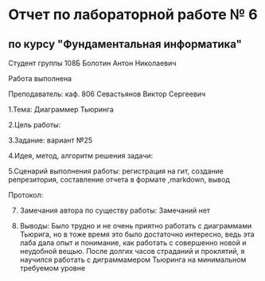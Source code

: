 # Отчет по лабораторной работе № 6
## по курсу "Фундаментальная информатика"

Студент группы 108Б Болотин Антон Николаевич

Работа выполнена

Преподаватель: каф. 806 Севастьянов Виктор Сергеевич

1.Тема: Диаграммер Тьюринга

2.Цель работы:

З.3адание: вариант №25

4.Идея, метод, алгоритм решения задачи:

5.Сценарий выполнения работы: регистрация на гит, создание репрезитория, составление отчета в формате ,markdown, вывод

Протокол:

7. Замечания автора по существу работы: 
Замечаний нет

8. Выводы:
Было трудно и не очень приятно работать с диаграммами Тьюрига, но в тоже время это было достаточно интересно, ведь эта лаба дала опыт и понимание, как работать с совершенно новой и неудобной вещью. После долгих часов страданий и проклятий, я научился работать с диграммамером Тьюринга на минимальном требуемом уровне
